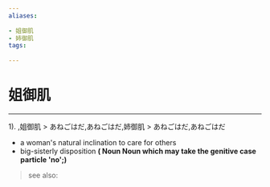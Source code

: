 ```yaml
---
aliases:
    
- 姐御肌
- 姉御肌
tags:
    
---
```


# 姐御肌
---
1).
,姐御肌 > あねごはだ,あねごはだ,姉御肌 > あねごはだ,あねごはだ

- a woman's natural inclination to care for others
- big-sisterly disposition
**( Noun Noun which may take the genitive case particle 'no';)**
> see also: 
            